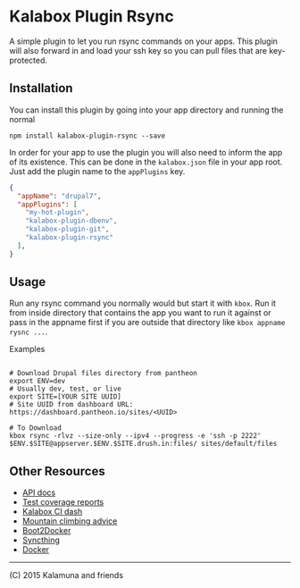 # Kalabox Plugin Rsync

A simple plugin to let you run rsync commands on your apps. This plugin will also forward in and load your ssh key so you can pull files that are key-protected.

## Installation

You can install this plugin by going into your app directory and running the normal

```
npm install kalabox-plugin-rsync --save
```

In order for your app to use the plugin you will also need to inform the app of its existence. This can be done in the `kalabox.json` file in your app root. Just add the plugin name to the `appPlugins` key.

```json
{
  "appName": "drupal7",
  "appPlugins": [
    "my-hot-plugin",
    "kalabox-plugin-dbenv",
    "kalabox-plugin-git",
    "kalabox-plugin-rsync"
  ],
}

```

## Usage

Run any rsync command you normally would but start it with `kbox`. Run it from inside directory that contains the app you want to run it against or pass in the appname first if you are outside that directory like `kbox appname rysnc ...`.

Examples

```

# Download Drupal files directory from pantheon
export ENV=dev
# Usually dev, test, or live
export SITE=[YOUR SITE UUID]
# Site UUID from dashboard URL: https://dashboard.pantheon.io/sites/<UUID>

# To Download
kbox rsync -rlvz --size-only --ipv4 --progress -e 'ssh -p 2222' $ENV.$SITE@appserver.$ENV.$SITE.drush.in:files/ sites/default/files

```

## Other Resources

* [API docs](http://api.kalabox.me/)
* [Test coverage reports](http://coverage.kalabox.me/)
* [Kalabox CI dash](http://ci.kalabox.me/)
* [Mountain climbing advice](https://www.youtube.com/watch?v=tkBVDh7my9Q)
* [Boot2Docker](https://github.com/boot2docker/boot2docker)
* [Syncthing](https://github.com/syncthing/syncthing)
* [Docker](https://github.com/docker/docker)

-------------------------------------------------------------------------------------
(C) 2015 Kalamuna and friends


